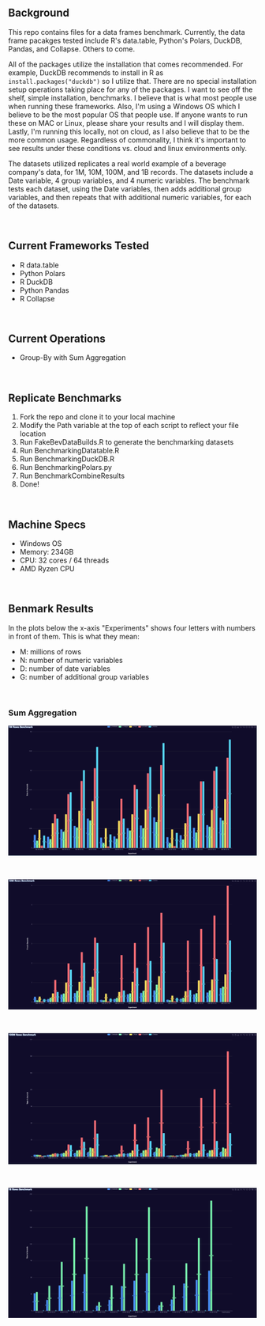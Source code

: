 ## Background
This repo contains files for a data frames benchmark. Currently, the data frame pacakges tested include R's data.table, Python's Polars, DuckDB, Pandas, and Collapse. Others to come. 

All of the packages utilize the installation that comes recommended. For example, DuckDB recommends to install in R as `install.packages("duckdb")` so I utilize that. There are no special installation setup operations taking place for any of the packages. I want to see off the shelf, simple installation, benchmarks. I believe that is what most people use when running these frameworks. Also, I'm using a Windows OS which I believe to be the most popular OS that people use. If anyone wants to run these on MAC or Linux, please share your results and I will display them. Lastly, I'm running this locally, not on cloud, as I also believe that to be the more common usage. Regardless of commonality, I think it's important to see results under these conditions vs. cloud and linux environments only.

The datasets utilized replicates a real world example of a beverage company's data, for 1M, 10M, 100M, and 1B records. The datasets include a Date variable, 4 group variables, and 4 numeric variables. The benchmark tests each dataset, using the Date variables, then adds additional group variables, and then repeats that with additional numeric variables, for each of the datasets.

<br>

## Current Frameworks Tested
* R data.table
* Python Polars
* R DuckDB
* Python Pandas
* R Collapse

<br>

## Current Operations
* Group-By with Sum Aggregation

<br>

## Replicate Benchmarks
1. Fork the repo and clone it to your local machine
2. Modify the Path variable at the top of each script to reflect your file location
3. Run FakeBevDataBuilds.R to generate the benchmarking datasets
4. Run BenchmarkingDatatable.R
5. Run BenchmarkingDuckDB.R
6. Run BenchmarkingPolars.py
7. Run BenchmarkCombineResults
8. Done!

<br>

## Machine Specs
* Windows OS
* Memory: 234GB
* CPU: 32 cores / 64 threads
* AMD Ryzen CPU

<br>

## Benmark Results

In the plots below the x-axis "Experiments" shows four letters with numbers in front of them. This is what they mean:
* M: millions of rows
* N: number of numeric variables
* D: number of date variables
* G: number of additional group variables

<br>

### Sum Aggregation
![](https://github.com/AdrianAntico/Benchmarks/raw/main/Images/1MResults.PNG)

<br>

![](https://github.com/AdrianAntico/Benchmarks/raw/main/Images/10MResults.PNG)

<br>

![](https://github.com/AdrianAntico/Benchmarks/raw/main/Images/100MResults.PNG)

<br>

![](https://github.com/AdrianAntico/Benchmarks/raw/main/Images/1BResults.PNG)
